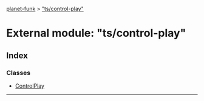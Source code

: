 [planet-funk](../README.md) > ["ts/control-play"](../modules/_ts_control_play_.md)

# External module: "ts/control-play"

## Index

### Classes

* [ControlPlay](../classes/_ts_control_play_.controlplay.md)

---

